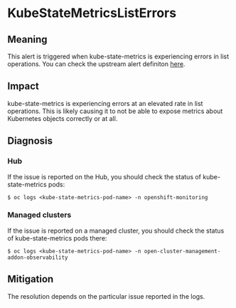 # KubeStateMetricsListErrors

## Meaning

This alert is triggered when kube-state-metrics is experiencing errors in list operations. You can check the upstream alert definiton [here](https://github.com/kubernetes/kube-state-metrics/blob/master/examples/prometheus-alerting-rules/alerts.yaml).

## Impact

kube-state-metrics is experiencing errors at an elevated rate in list operations. This is likely causing it to not be able to expose metrics about Kubernetes objects correctly or at all.

## Diagnosis
### Hub
If the issue is reported on the Hub, you should check the status of kube-state-metrics pods:

```console
$ oc logs <kube-state-metrics-pod-name> -n openshift-monitoring
```
### Managed clusters
If the issue is reported on a managed cluster, you should check the status of kube-state-metrics pods there:
```console
$ oc logs <kube-state-metrics-pod-name> -n open-cluster-management-addon-observability
```

## Mitigation

The resolution depends on the particular issue reported in the logs.

